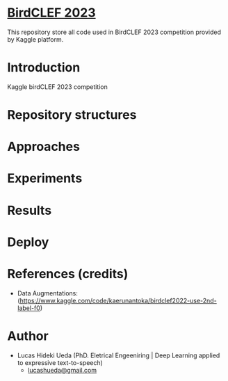 # [BirdCLEF 2023](https://www.kaggle.com/competitions/birdclef-2023)

This repository store all code used in BirdCLEF 2023 competition provided by Kaggle platform.

# Introduction

Kaggle birdCLEF 2023 competition

# Repository structures

# Approaches

# Experiments

# Results

# Deploy

# References (credits)

- Data Augmentations: (https://www.kaggle.com/code/kaerunantoka/birdclef2022-use-2nd-label-f0)

# Author

- Lucas Hideki Ueda (PhD. Eletrical Engeeniring | Deep Learning applied to expressive text-to-speech)
    - lucashueda@gmail.com
